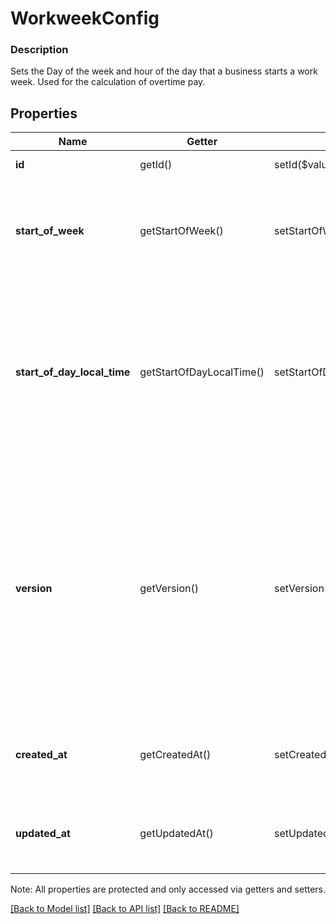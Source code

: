 # WorkweekConfig

### Description

Sets the Day of the week and hour of the day that a business starts a  work week. Used for the calculation of overtime pay.

## Properties
Name | Getter | Setter | Type | Description | Notes
------------ | ------------- | ------------- | ------------- | ------------- | -------------
**id** | getId() | setId($value) | **string** | UUID for this object | [optional] 
**start_of_week** | getStartOfWeek() | setStartOfWeek($value) | **string** | The day of the week on which a business week cuts over for compensation purposes. | 
**start_of_day_local_time** | getStartOfDayLocalTime() | setStartOfDayLocalTime($value) | **string** | The local time at which a business week cuts over. Represented as a string in &#x60;HH:MM&#x60; format (&#x60;HH:MM:SS&#x60; is also accepted, but seconds are truncated). | 
**version** | getVersion() | setVersion($value) | **int** | Used for resolving concurrency issues; request will fail if version provided does not match server version at time of request. If not provided, Square executes a blind write; potentially overwriting data from another write. | [optional] 
**created_at** | getCreatedAt() | setCreatedAt($value) | **string** | A read-only timestamp in RFC 3339 format; presented in UTC | [optional] 
**updated_at** | getUpdatedAt() | setUpdatedAt($value) | **string** | A read-only timestamp in RFC 3339 format; presented in UTC | [optional] 

Note: All properties are protected and only accessed via getters and setters.

[[Back to Model list]](../../README.md#documentation-for-models) [[Back to API list]](../../README.md#documentation-for-api-endpoints) [[Back to README]](../../README.md)


